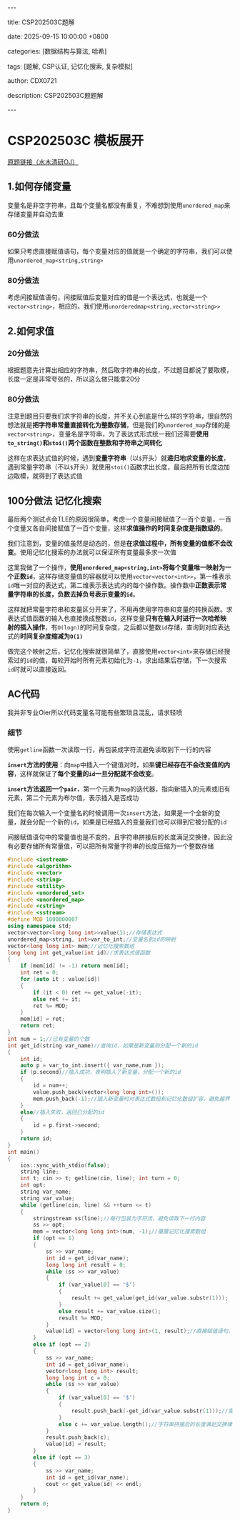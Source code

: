 \---

title: CSP202503C题解

date: 2025-09-15 10:00:00 +0800

categories: [数据结构与算法, 哈希]

tags: [题解, CSP认证, 记忆化搜索, 复杂模拟]

author: CDX0721

description: CSP202503C题题解

\---

# CSP202503C 模板展开

[原题链接（水木清研OJ）](https://www.smqyoj.com/p/CSP202503C)

## 1.如何存储变量
变量名是非空字符串，且每个变量名都没有重复，不难想到使用`unordered_map`来存储变量并自动去重

### 60分做法
如果只考虑直接赋值语句，每个变量对应的值就是一个确定的字符串，我们可以使用`unordered_map<string,string>`

### 80分做法
考虑间接赋值语句，间接赋值后变量对应的值是一个表达式，也就是一个`vector<string>`，相应的，我们使用`unorderedmap<string,vector<string>>`

## 2.如何求值

### 20分做法
根据题意先计算出相应的字符串，然后取字符串的长度，不过题目都说了要取模，长度一定是非常夸张的，所以这么做只能拿20分

### 80分做法
注意到题目只要我们求字符串的长度，并不关心到底是什么样的字符串，很自然的想法就是**把字符串常量直接转化为整数存储**，但是我们的`unordered_map`存储的是`vector<string>`，变量名是字符串，为了表达式形式统一我们还需要**使用`to_string()`和`stoi()`两个函数在整数和字符串之间转化**

这样在求表达式值的时候，遇到**变量字符串**（以`$`开头）就**递归地求变量的长度**，遇到常量字符串（不以`$`开头）就使用`stoi()`函数求出长度，最后把所有长度边加边取模，就得到了表达式值

## 100分做法 记忆化搜索
最后两个测试点会TLE的原因很简单，考虑一个变量间接赋值了一百个变量，一百个变量又各自间接赋值了一百个变量，这样**求值操作的时间复杂度是指数级的**。

我们注意到，变量的值虽然是动态的，但是**在求值过程中，所有变量的值都不会改变**。使用记忆化搜索的办法就可以保证所有变量最多求一次值

这里我做了一个操作，**使用`unordered_map<string,int>`将每个变量唯一映射为一个正数`id`**，这样存储变量值的容器就可以使用`vector<vector<int>>`，第一维表示`id`唯一对应的表达式，第二维表示表达式内的每个操作数。操作数中**正数表示常量字符串的长度，负数去掉负号表示变量的`id`**。

这样就把常量字符串和变量区分开来了，不用再使用字符串和变量的转换函数。求表达式值函数的输入也直接换成整数`id`，这样变量**只有在输入时进行一次哈希映射的插入操作**，有`O(logn)`的时间复杂度，之后都以整数`id`存储，查询到对应表达式的**时间复杂度缩减为`O(1)`**

做完这个映射之后，记忆化搜索就很简单了，直接使用`vector<int>`来存储已经搜索过的`id`的值，每轮开始时所有元素初始化为`-1`，求出结果后存储，下一次搜索`id`时就可以直接返回。

## AC代码

我并非专业Oier所以代码变量名可能有些繁琐且混乱，请求轻喷

### 细节

使用`getline`函数一次读取一行，再包装成字符流避免读取到下一行的内容

**`insert`方法的使用**：向`map`中插入一个键值对时，如果**键已经存在不会改变值的内容**，这样就保证了**每个变量的`id`一旦分配就不会改变**。

**`insert`方法返回一个`pair`**，第一个元素为`map`的迭代器，指向新插入的元素或旧有元素，第二个元素为布尔值，表示插入是否成功

我们在每次输入一个变量名的时候调用一次`insert`方法，如果是一个全新的变量，就会分配一个新的`id`，如果是已经插入的变量我们也可以得到它被分配的`id`

间接赋值语句中的常量值也是不变的，且字符串拼接后的长度满足交换律，因此没有必要存储所有常量值，可以把所有常量字符串的长度压缩为一个整数存储

```cpp
#include <iostream>
#include <algorithm>
#include <vector>
#include <string>
#include <utility>
#include <unordered_set>
#include <unordered_map>
#include <cstring>
#include <sstream>
#define MOD 1000000007
using namespace std;
vector<vector<long long int>>value(1);//存储表达式
unordered_map<string, int>var_to_int;//变量名到id的映射
vector<long long int> mem;//记忆化搜索数组
long long int get_value(int id)//求表达式值函数
{
    if (mem[id] != -1) return mem[id];
    int ret = 0;
    for (auto it : value[id])
    {
        if (it < 0) ret += get_value(-it);
        else ret += it;
        ret %= MOD;
    }
    mem[id] = ret;
    return ret;
}
int num = 1;//已有变量的个数
int get_id(string var_name)//查询id，如果是新变量则分配一个新的id
{
    int id;
    auto p = var_to_int.insert({ var_name,num });
    if (p.second)//插入成功，表明插入了新变量，分配一个新的id
    {
        id = num++;
        value.push_back(vector<long long int>());
        mem.push_back(-1);//插入新变量时对表达式数组和记忆化数组扩容，避免越界
    }
    else//插入失败，返回已分配的id
    {
        id = p.first->second;
    }
    return id;
}
int main()
{
    ios::sync_with_stdio(false);
    string line;
    int t; cin >> t; getline(cin, line); int turn = 0;
    int opt;
    string var_name;
    string var_value;
    while (getline(cin, line) && ++turn <= t)
    {
        stringstream ss(line);//每行包装为字符流，避免读取下一行内容
        ss >> opt;
        mem = vector<long long int>(num, -1);//重置记忆化搜索数组
        if (opt == 1)
        {
            ss >> var_name;
            int id = get_id(var_name);
            long long int result = 0;
            while (ss >> var_value)
            {
                if (var_value[0] == '$')
                {
                    result += get_value(get_id(var_value.substr(1)));
                }
                else result += var_value.size();
                result %= MOD;
            }
            value[id] = vector<long long int>(1, result);//直接赋值语句，表达式为一个固定的数
        }
        else if (opt == 2)
        {
            ss >> var_name;
            int id = get_id(var_name);
            vector<long long int> result; 
            long long int c = 0;
            while (ss >> var_value)
            {
                if (var_value[0] == '$')
                {
                    result.push_back(-get_id(var_value.substr(1)));//变量id以负数形式存储
                }
                else c += var_value.length();//字符串拼接后的长度满足交换律，可以直接对常量值进行压缩
            }
            result.push_back(c);
            value[id] = result;
        }
        else if (opt == 3)
        {
            ss >> var_name;
            int id = get_id(var_name);
            cout << get_value(id) << endl;
        }
    }
    return 0;
}
```